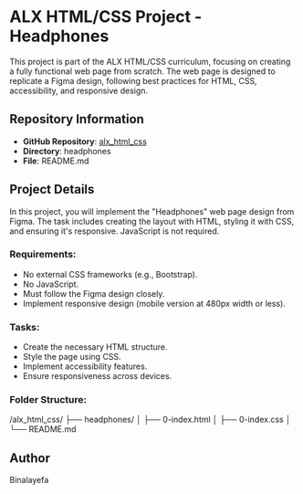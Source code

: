 
# ALX HTML/CSS Project - Headphones

This project is part of the ALX HTML/CSS curriculum, focusing on creating a fully functional web page from scratch. The web page is designed to replicate a Figma design, following best practices for HTML, CSS, accessibility, and responsive design.

## Repository Information

- **GitHub Repository**: [alx_html_css](https://github.com/your-username/alx_html_css)
- **Directory**: headphones
- **File**: README.md

## Project Details

In this project, you will implement the "Headphones" web page design from Figma. The task includes creating the layout with HTML, styling it with CSS, and ensuring it's responsive. JavaScript is not required.

### Requirements:

- No external CSS frameworks (e.g., Bootstrap).
- No JavaScript.
- Must follow the Figma design closely.
- Implement responsive design (mobile version at 480px width or less).

### Tasks:

- Create the necessary HTML structure.
- Style the page using CSS.
- Implement accessibility features.
- Ensure responsiveness across devices.
  
### Folder Structure:

/alx_html_css/ ├── headphones/ │ ├── 0-index.html │ ├── 0-index.css │ └── README.md

## Author
Binalayefa